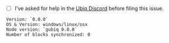 - [ ] I've asked for help in the [Ubiq  Discord](https://discord.gg/HF6vEGF) before filing this issue.


<!-- Please fill in these information below: -->
```
Version: `0.0.0`
OS & Version: windows/linux/osx
Node version: `gubiq 0.0.0`
Number of blocks synchronized: 0
```

<!--

Check the already existing issues to keep duplicates at a minimum.


You'll find possible solutions for these common issues below on Fusion Wiki: https://github.com/ubiq/fusion/wiki.

- Ubiq is not shown in the wallet
- I send ubiq to the wallet contract but it doesn't show up
- Fusion is synchronized but is stuck during the last part
- "Your computers time is out of sync!" error
- Unable to find peers
- My transaction is not confirmed
- Account can't be unlocked
- Unable to import pre-sale wallet
- Bind address already in use


When creating this issue, if possible add the following to your report:
- Screenshots
- Check the console, of Mist (`CTRL/CMD + ALT + i`) and take a screenshot
- Log files
  - Go to the menu `Develop -> Show log files`
  - Zip and upload `all.log` and any other appropriate `category/*.log` files

 -->
